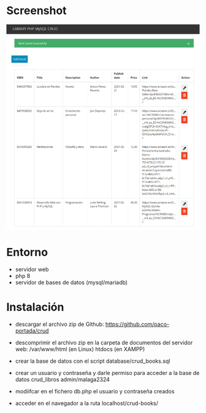 # Screenshot
![](docs/screenshot.png)

# Entorno
- servidor web
- php 8
- servidor de bases de datos (mysql/mariadb)

# Instalación
- descargar el archivo zip de Github:
    https://github.com/paco-portada/crud

- descomprimir el archivo zip en la carpeta de documentos del servidor web:
    /var/www/html (en Linux)
    htdocs (en XAMPP)

- crear la base de datos con el script database/crud_books.sql

- crear un usuario y contraseña y darle permiso para acceder a la base de datos crud_libros
    admin/malaga2324

- modiifcar en el fichero db.php el usuario y contraseña creados

<?php
session_start();

$conn = mysqli_connect(
  'localhost',
  'admin',
  'malaga2324',
  'php_mysql_crud'
) or die(mysqli_erro($mysqli));

?>
- acceder en el navegador a la ruta
localhost/crud-books/
